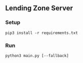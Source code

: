 ## Lending Zone Server

### Setup
```
pip3 install -r requirements.txt
```

### Run
```
python3 main.py [--fallback]
```
